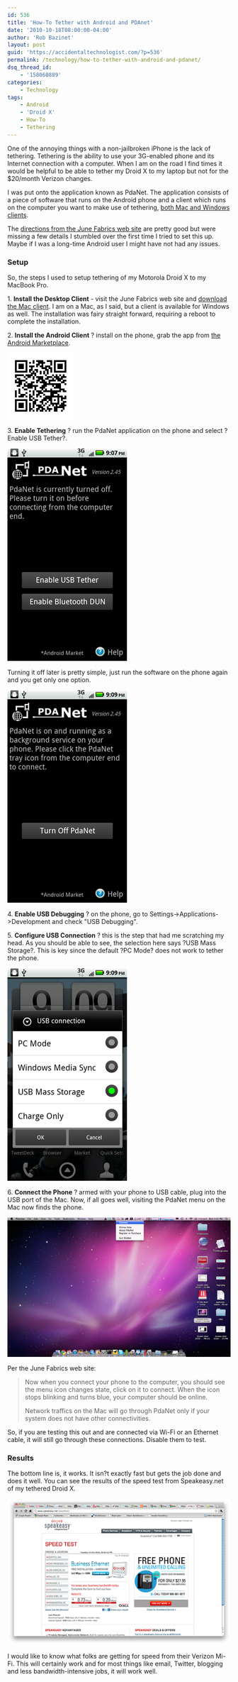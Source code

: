 ```yaml
---
id: 536
title: 'How-To Tether with Android and PDAnet'
date: '2010-10-18T08:00:00-04:00'
author: 'Rob Bazinet'
layout: post
guid: 'https://accidentaltechnologist.com/?p=536'
permalink: /technology/how-to-tether-with-android-and-pdanet/
dsq_thread_id:
    - '158060889'
categories:
    - Technology
tags:
    - Android
    - 'Droid X'
    - How-To
    - Tethering
---
```


One of the annoying things with a non-jailbroken iPhone is the lack of tethering. Tethering is the ability to use your 3G-enabled phone and its Internet connection with a computer. When I am on the road I find times it would be helpful to be able to tether my Droid X to my laptop but not for the $20/month Verizon changes.

I was put onto the application known as PdaNet. The application consists of a piece of software that runs on the Android phone and a client which runs on the computer you want to make use of tethering, [both Mac and Windows clients](http://junefabrics.com/android/download.php).

The [directions from the June Fabrics web site](http://junefabrics.com/android/mac.php) are pretty good but were missing a few details I stumbled over the first time I tried to set this up. Maybe if I was a long-time Android user I might have not had any issues.

### Setup

So, the steps I used to setup tethering of my Motorola Droid X to my MacBook Pro.

1\. **Install the Desktop Client** - visit the June Fabrics web site and [download the Mac client](http://www.junefabrics.com/bin/PdaNetA242.pkg). I am on a Mac, as I said, but a client is available for Windows as well. The installation was fairy straight forward, requiring a reboot to complete the installation.

2\. **Install the Android Client** ? install on the phone, grab the app from [the Android Marketplace](market://search?q=pname:com.pdanet).

 [![PdaNet-QR](/assets/img/2010/10/PdaNetQR.png "PdaNet-QR")](market://search?q=pname:com.pdanet)

3\. **Enable Tethering** ? run the PdaNet application on the phone and select ?Enable USB Tether?.

[![pdanet_setup](/assets/img/2010/10/pdanet_setup_thumb.png "pdanet_setup")](/assets/img/2010/10/pdanet_setup.png)

Turning it off later is pretty simple, just run the software on the phone again and you get only one option.

[![pdanet_enabled](/assets/img/2010/10/pdanet_enabled_thumb.png "pdanet_enabled")](/assets/img/2010/10/pdanet_enabled.png)

4\. **Enable USB Debugging** ? on the phone, go to Settings-&gt;Applications-&gt;Development and check "USB Debugging".

5\. **Configure USB Connection** ? this is the step that had me scratching my head. As you should be able to see, the selection here says ?USB Mass Storage?. This is key since the default ?PC Mode? does not work to tether the phone.

[![usb_config](/assets/img/2010/10/usb_config_thumb.png "usb_config")](/assets/img/2010/10/usb_config.png)

6\. **Connect the Phone** ? armed with your phone to USB cable, plug into the USB port of the Mac. Now, if all goes well, visiting the PdaNet menu on the Mac now finds the phone.

[![PDANET_Connect](/assets/img/2010/10/PDANET_Connect_thumb.png "PDANET_Connect")](/assets/img/2010/10/PDANET_Connect.png)

Per the June Fabrics web site:

> Now when you connect your phone to the computer, you should see the menu icon changes state, click on it to connect. When the icon stops blinking and turns blue, your computer should be online.
> 
> Network traffics on the Mac will go through PdaNet only if your system does not have other connectivities.

So, if you are testing this out and are connected via Wi-Fi or an Ethernet cable, it will still go through these connections. Disable them to test.

### Results

The bottom line is, it works. It isn?t exactly fast but gets the job done and does it well. You can see the results of the speed test from Speakeasy.net of my tethered Droid X.

[![3GSpeed](/assets/img/2010/10/3GSpeed_thumb.png "3GSpeed")](/assets/img/2010/10/3GSpeed.png)

I would like to know what folks are getting for speed from their Verizon Mi-Fi. This will certainly work and for most things like email, Twitter, blogging and less bandwidth-intensive jobs, it will work well.